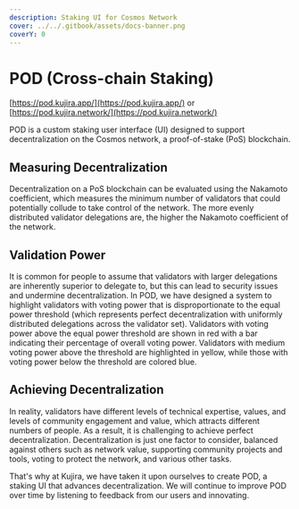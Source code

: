 ```yaml
---
description: Staking UI for Cosmos Network
cover: ../../.gitbook/assets/docs-banner.png
coverY: 0
---
```


# POD (Cross-chain Staking)

[https://pod.kujira.app/](https://pod.kujira.app/) or [https://pod.kujira.network/](https://pod.kujira.network/)

POD is a custom staking user interface (UI) designed to support decentralization on the Cosmos network, a proof-of-stake (PoS) blockchain.

## Measuring Decentralization

Decentralization on a PoS blockchain can be evaluated using the Nakamoto coefficient, which measures the minimum number of validators that could potentially collude to take control of the network. The more evenly distributed validator delegations are, the higher the Nakamoto coefficient of the network.

## Validation Power

It is common for people to assume that validators with larger delegations are inherently superior to delegate to, but this can lead to security issues and undermine decentralization. In POD, we have designed a system to highlight validators with voting power that is disproportionate to the equal power threshold (which represents perfect decentralization with uniformly distributed delegations across the validator set). Validators with voting power above the equal power threshold are shown in red with a bar indicating their percentage of overall voting power. Validators with medium voting power above the threshold are highlighted in yellow, while those with voting power below the threshold are colored blue.

## Achieving Decentralization

In reality, validators have different levels of technical expertise, values, and levels of community engagement and value, which attracts different numbers of people. As a result, it is challenging to achieve perfect decentralization. Decentralization is just one factor to consider, balanced against others such as network value, supporting community projects and tools, voting to protect the network, and various other tasks.

That's why at Kujira, we have taken it upon ourselves to create POD, a staking UI that advances decentralization. We will continue to improve POD over time by listening to feedback from our users and innovating.
